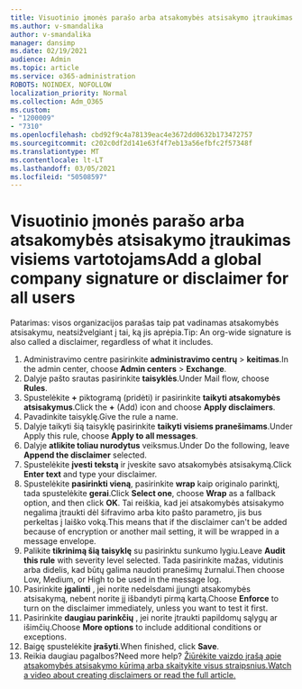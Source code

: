 ```yaml
---
title: Visuotinio įmonės parašo arba atsakomybės atsisakymo įtraukimas visiems vartotojams
ms.author: v-smandalika
author: v-smandalika
manager: dansimp
ms.date: 02/19/2021
audience: Admin
ms.topic: article
ms.service: o365-administration
ROBOTS: NOINDEX, NOFOLLOW
localization_priority: Normal
ms.collection: Adm_O365
ms.custom:
- "1200009"
- "7310"
ms.openlocfilehash: cbd92f9c4a78139eac4e3672dd0632b173472757
ms.sourcegitcommit: c202c0df2d141e63f4f7eb13a56efbfc2f57348f
ms.translationtype: MT
ms.contentlocale: lt-LT
ms.lasthandoff: 03/05/2021
ms.locfileid: "50508597"
---
```

# <a name="add-a-global-company-signature-or-disclaimer-for-all-users"></a><span data-ttu-id="24736-102">Visuotinio įmonės parašo arba atsakomybės atsisakymo įtraukimas visiems vartotojams</span><span class="sxs-lookup"><span data-stu-id="24736-102">Add a global company signature or disclaimer for all users</span></span>

<span data-ttu-id="24736-103">Patarimas: visos organizacijos parašas taip pat vadinamas atsakomybės atsisakymu, neatsižvelgiant į tai, ką jis aprėpia.</span><span class="sxs-lookup"><span data-stu-id="24736-103">Tip: An org-wide signature is also called a disclaimer, regardless of what it includes.</span></span>

1. <span data-ttu-id="24736-104">Administravimo centre pasirinkite **administravimo centrų**  >  **keitimas**.</span><span class="sxs-lookup"><span data-stu-id="24736-104">In the admin center, choose **Admin centers** > **Exchange**.</span></span>
2. <span data-ttu-id="24736-105">Dalyje pašto srautas pasirinkite **taisyklės**.</span><span class="sxs-lookup"><span data-stu-id="24736-105">Under Mail flow, choose **Rules**.</span></span>
3. <span data-ttu-id="24736-106">Spustelėkite **+** piktogramą (pridėti) ir pasirinkite **taikyti atsakomybės atsisakymus**.</span><span class="sxs-lookup"><span data-stu-id="24736-106">Click the **+** (Add) icon and choose **Apply disclaimers**.</span></span>
4. <span data-ttu-id="24736-107">Pavadinkite taisyklę.</span><span class="sxs-lookup"><span data-stu-id="24736-107">Give the rule a name.</span></span>
5. <span data-ttu-id="24736-108">Dalyje taikyti šią taisyklę pasirinkite **taikyti visiems pranešimams**.</span><span class="sxs-lookup"><span data-stu-id="24736-108">Under Apply this rule, choose **Apply to all messages**.</span></span>
6. <span data-ttu-id="24736-109">Dalyje **atlikite toliau nurodytus** veiksmus.</span><span class="sxs-lookup"><span data-stu-id="24736-109">Under Do the following, leave **Append the disclaimer** selected.</span></span>
7. <span data-ttu-id="24736-110">Spustelėkite **įvesti tekstą** ir įveskite savo atsakomybės atsisakymą.</span><span class="sxs-lookup"><span data-stu-id="24736-110">Click **Enter text** and type your disclaimer.</span></span>
8. <span data-ttu-id="24736-111">Spustelėkite **pasirinkti vieną**, pasirinkite **wrap** kaip originalo parinktį, tada spustelėkite **gerai**.</span><span class="sxs-lookup"><span data-stu-id="24736-111">Click **Select one**, choose **Wrap** as a fallback option, and then click **OK**.</span></span> <span data-ttu-id="24736-112">Tai reiškia, kad jei atsakomybės atsisakymo negalima įtraukti dėl šifravimo arba kito pašto parametro, jis bus perkeltas į laiško voką.</span><span class="sxs-lookup"><span data-stu-id="24736-112">This means that if the disclaimer can't be added because of encryption or another mail setting, it will be wrapped in a message envelope.</span></span>
9. <span data-ttu-id="24736-113">Palikite **tikrinimą šią taisyklę** su pasirinktu sunkumo lygiu.</span><span class="sxs-lookup"><span data-stu-id="24736-113">Leave **Audit this rule** with severity level selected.</span></span> <span data-ttu-id="24736-114">Tada pasirinkite mažas, vidutinis arba didelis, kad būtų galima naudoti pranešimų žurnalui.</span><span class="sxs-lookup"><span data-stu-id="24736-114">Then choose Low, Medium, or High to be used in the message log.</span></span>
10. <span data-ttu-id="24736-115">Pasirinkite **įgalinti** , jei norite nedelsdami įjungti atsakomybės atsisakymą, nebent norite jį išbandyti pirmą kartą.</span><span class="sxs-lookup"><span data-stu-id="24736-115">Choose **Enforce** to turn on the disclaimer immediately, unless you want to test it first.</span></span>
11. <span data-ttu-id="24736-116">Pasirinkite **daugiau parinkčių** , jei norite įtraukti papildomų sąlygų ar išimčių.</span><span class="sxs-lookup"><span data-stu-id="24736-116">Choose **More options** to include additional conditions or exceptions.</span></span>
12. <span data-ttu-id="24736-117">Baigę spustelėkite **įrašyti**.</span><span class="sxs-lookup"><span data-stu-id="24736-117">When finished, click **Save**.</span></span>
13. <span data-ttu-id="24736-118">Reikia daugiau pagalbos?</span><span class="sxs-lookup"><span data-stu-id="24736-118">Need more help?</span></span> [<span data-ttu-id="24736-119">Žiūrėkite vaizdo įrašą apie atsakomybės atsisakymo kūrimą arba skaitykite visus straipsnius.</span><span class="sxs-lookup"><span data-stu-id="24736-119">Watch a video about creating disclaimers or read the full article.</span></span>](https://support.office.com/article/2d75860f-c527-4352-a7f6-73eba54c0c72?wt.mc_id=Chat_GlobalSignature)